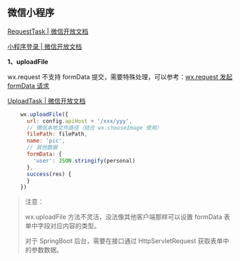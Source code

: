 ## 微信小程序

[RequestTask | 微信开放文档](https://developers.weixin.qq.com/miniprogram/dev/api/network/request/wx.request.html)

[小程序登录 | 微信开放文档](https://developers.weixin.qq.com/miniprogram/dev/OpenApiDoc/user-login/code2Session.html)

**1、uploadFile**

wx.request 不支持 formData 提交，需要特殊处理，可以参考：[wx.request 发起 formData 请求](https://developers.weixin.qq.com/community/develop/article/doc/0000cc0e5bc5d093c6f8be17254c13)

[UploadTask | 微信开放文档](https://developers.weixin.qq.com/miniprogram/dev/api/network/upload/wx.uploadFile.html)

```javascript
    wx.uploadFile({
      url: config.apiHost + '/xxx/yyy',
      // 微信本地文件路径（结合 wx.chooseImage 使用）
      filePath: filePath,
      name: 'pic',
      // 其他数据
      formData: {
        'user': JSON.stringify(personal)
      },
      success(res) {
      }
    })
```

> 注意：
> 
> wx.uploadFile 方法不灵活，没法像其他客户端那样可以设置 formData 表单中字段对应内容的类型。
> 
> 对于 SpringBoot 后台，需要在接口通过 HttpServletRequest 获取表单中的参数数据。
